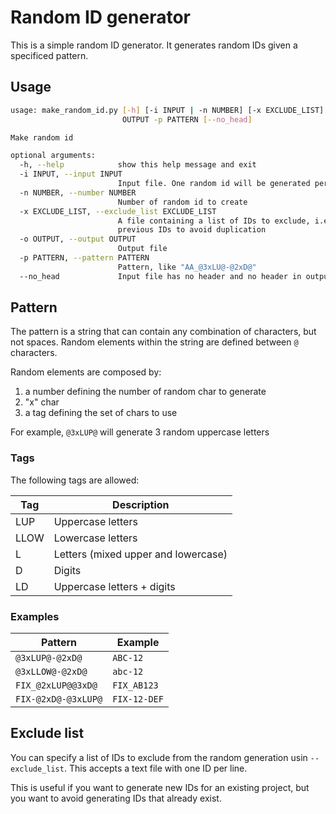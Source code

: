# Random ID generator

This is a simple random ID generator. It generates random IDs given a specificed pattern.

## Usage

```bash
usage: make_random_id.py [-h] [-i INPUT | -n NUMBER] [-x EXCLUDE_LIST] -o
                         OUTPUT -p PATTERN [--no_head]

Make random id

optional arguments:
  -h, --help            show this help message and exit
  -i INPUT, --input INPUT
                        Input file. One random id will be generated per line
  -n NUMBER, --number NUMBER
                        Number of random id to create
  -x EXCLUDE_LIST, --exclude_list EXCLUDE_LIST
                        A file containing a list of IDs to exclude, i.e.
                        previous IDs to avoid duplication
  -o OUTPUT, --output OUTPUT
                        Output file
  -p PATTERN, --pattern PATTERN
                        Pattern, like "AA_@3xLU@-@2xD@"
  --no_head             Input file has no header and no header in output
```

## Pattern

The pattern is a string that can contain any combination of characters, but not spaces. Random elements within the string are defined between `@` characters.

Random elements are composed by:

1. a number defining the number of random char to generate
2. "x" char
3. a tag defining the set of chars to use

For example, `@3xLUP@` will generate 3 random uppercase letters

### Tags

The following tags are allowed:

| Tag | Description |
| --- | ----------- |
| LUP | Uppercase letters |
| LLOW | Lowercase letters |
| L | Letters (mixed upper and lowercase) |
| D | Digits |
| LD | Uppercase letters + digits |

### Examples

| Pattern | Example |
| ------- | ------- |
| `@3xLUP@-@2xD@` | `ABC-12` |
| `@3xLLOW@-@2xD@` | `abc-12` |
| `FIX_@2xLUP@@3xD@` | `FIX_AB123` |
| `FIX-@2xD@-@3xLUP@` | `FIX-12-DEF` |

## Exclude list

You can specify a list of IDs to exclude from the random generation usin `--exclude_list`. This accepts a text file with one ID per line.

This is useful if you want to generate new IDs for an existing project, but you want to avoid generating IDs that already exist.
